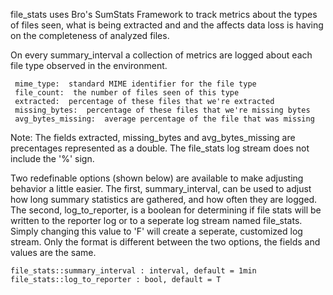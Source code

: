 file_stats uses Bro's SumStats Framework to track metrics about the types of files seen, what is being extracted and and the affects data loss is having on the completeness of analyzed files.

On every summary_interval a collection of metrics are logged about each file type observed in the environment.

     mime_type:  standard MIME identifier for the file type
     file_count:  the number of files seen of this type  
     extracted:  percentage of these files that we're extracted
     missing_bytes:  percentage of these files that we're missing bytes
     avg_bytes_missing:  average percentage of the file that was missing
        

Note: The fields extracted, missing_bytes and avg_bytes_missing are precentages represented as a double. The file_stats log stream does not include the '%' sign.

Two redefinable options (shown below) are available to make adjusting behavior a little easier. The first, summary_interval, can be used to adjust how long summary statistics are gathered, and how often they are logged. The second, log_to_reporter, is a boolean for determining if file stats will be written to the reporter log or to a seperate log stream named file_stats. Simply changing this value to 'F' will create a seperate, customized log stream.  Only the format is different between the two options, the fields and values are the same.

    file_stats::summary_interval : interval, default = 1min 
    file_stats::log_to_reporter : bool, default = T 
 
